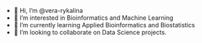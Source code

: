 - 👋 Hi, I’m @vera-rykalina
- 👀 I’m interested in Bioinformatics and Machine Learning
- 🌱 I’m currently learning Applied Bioinformatics and Biostatistics
- 💞️ I’m looking to collaborate on Data Science projects.

<!---
vera-rykalina/vera-rykalina is a ✨ special ✨ repository because its `README.md` (this file) appears on your GitHub profile.
You can click the Preview link to take a look at your changes.
--->
